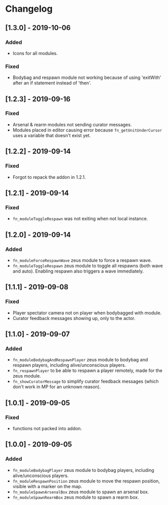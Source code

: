 # Changelog

## [1.3.0] - 2019-10-06
### Added
- Icons for all modules.

### Fixed
- Bodybag and respawn module not working because of using 'exitWith' after an if statement instead of 'then'.

## [1.2.3] - 2019-09-16
### Fixed
- Arsenal & rearm modules not sending curator messages.
- Modules placed in editor causing error because `fn_getUnitUnderCursor` uses a variable that doesn't exist yet.

## [1.2.2] - 2019-09-14
### Fixed
- Forgot to repack the addon in 1.2.1.

## [1.2.1] - 2019-09-14
### Fixed
- `fn_moduleToggleRespawn` was not exiting when not local instance.

## [1.2.0] - 2019-09-14
### Added
- `fn_moduleForceRespawnWave` zeus module to force a respawn wave.
- `fn_moduleToggleRespawn` zeus module to toggle all respawns (both wave and auto). Enabling respawn also triggers a wave immediately.

## [1.1.1] - 2019-09-08
### Fixed
- Player spectator camera not on player when bodybagged with module.
- Curator feedback messages showing up, only to the actor.

## [1.1.0] - 2019-09-07
### Added
- `fn_moduleBodybagAndRespawnPlayer` zeus module to bodybag and respawn players, including alive/unconscious players.
- `fn_respawnPlayer` to be able to respawn a player remotely, made for the zeus module.
- `fn_showCuratorMessage` to  simplify curator feedback messages (which don't work in MP for an unknown reason).

## [1.0.1] - 2019-09-05
### Fixed
- functions not packed into addon.

## [1.0.0] - 2019-09-05
### Added
- `fn_moduleBodybagPlayer` zeus module to bodybag players, including alive/unconscious players.
- `fn_moduleRespawnPosition` zeus module to move the respawn position, visible with a marker on the map.
- `fn_moduleSpawnArsenalBox` zeus module to spawn an arsenal box.
- `fn_moduleSpawnRearmBox` zeus module to spawn a rearm box.
